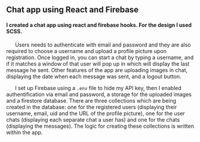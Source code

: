 ## Chat app using React and Firebase
#### I created a chat app using react and firebase hooks. For the design I used SCSS.

&nbsp;&nbsp;&nbsp;&nbsp;&nbsp;&nbsp;Users needs to authenticate with email and password and they are also required to choose a username and upload a profile picture upon registration. Once logged in, you can start a chat by typing a username, and if it matches a window of that user will pop up in which will display the last message he sent. Other features of the app are
uploading images in chat, displaying the date when each message was sent, and a logout button.

&nbsp;&nbsp;&nbsp;&nbsp;&nbsp;&nbsp;I set up Firebase using a ``.env`` file to hide my API key, then I enabled authentification via email and password, a storage for the uploaded images and a firestore database. There are three collections which are being created in the database: one for the registered users (displaying their username, email, uid and the URL of the profile picture), one for the user chats (displaying each separate chat a user has) and one for the chats (displaying the messages). The logic for creating these collections is written within the app.
